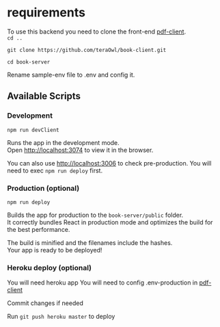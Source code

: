 # requirements
To use this backend you need to clone the front-end [pdf-client](https://github.com/teraOwl/book-client).  
`cd ..`


`git clone https://github.com/teraOwl/book-client.git`


`cd book-server`

Rename sample-env file to .env and config it.
## Available Scripts

### Development
`npm run devClient`

Runs the app in the development mode.\
Open [http://localhost:3074](http://localhost:3074) to view it in the browser.

You can also use [http://localhost:3006](http://localhost:3006) to check pre-production. You will need to exec `npm run deploy` first.

### Production (optional)
 `npm run deploy`

Builds the app for production to the `book-server/public` folder.\
It correctly bundles React in production mode and optimizes the build for the best performance.

The build is minified and the filenames include the hashes.\
Your app is ready to be deployed!

### Heroku deploy (optional)
You will need heroku app
You will need to config .env-production in [pdf-client](https://github.com/teraOwl/book-client)

Commit changes if needed

Run `git push heroku master` to deploy